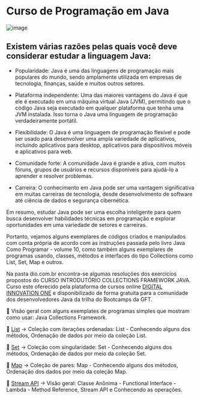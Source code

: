 # Curso de Programação em Java

![image](https://user-images.githubusercontent.com/17755195/169678615-4e1c8c20-0539-4e5a-89c9-28c9e96792b1.png)

## Existem várias razões pelas quais você deve considerar estudar a linguagem Java:

* Popularidade: Java é uma das linguagens de programação mais populares do mundo, sendo amplamente utilizada em empresas de tecnologia, finanças, saúde e muitos outros setores.

* Plataforma independente: Uma das maiores vantagens do Java é que ele é executado em uma máquina virtual Java (JVM), permitindo que o código Java seja executado em qualquer plataforma que tenha uma JVM instalada. Isso torna o Java uma linguagem de programação verdadeiramente portátil.

* Flexibilidade: O Java é uma linguagem de programação flexível e pode ser usado para desenvolver uma ampla variedade de aplicativos, incluindo aplicativos para desktop, aplicativos para dispositivos móveis e aplicativos para web.

* Comunidade forte: A comunidade Java é grande e ativa, com muitos fóruns, grupos de usuários e recursos disponíveis para ajudá-lo a aprender e resolver problemas.

* Carreira: O conhecimento em Java pode ser uma vantagem significativa em muitas carreiras de tecnologia, desde desenvolvimento de software até ciência de dados e segurança cibernética.

Em resumo, estudar Java pode ser uma escolha inteligente para quem busca desenvolver habilidades técnicas em programação e explorar oportunidades em uma variedade de setores e carreiras.

Portanto, vejamos alguns exemplares de códigos criados e manipulados com conta própria de acordo com as instruções passada pelo livro Java Como Programar - volume 10, 
como também alguns exemplares de programas usando, classes, métodos e interfaces do tipo Collections como List, Set, Map e outros.

Na pasta dio.com.br encontra-se algumas resoluções dos exercícios propostos do CURSO INTRODUTÓRIO COLLECTIONS FRAMEWORK JAVA. Curso este oferecido pela plataforma de cursos online [DIGITAL INNOVATION ONE](https://web.digitalinnovation.one/home) e disponibilizado de forma gratuita para a comunidade dos desenvolvedores Java da trilha do Bootcamps da GFT. 

🔸 Visão geral com alguns exemplates de programas simples que mostram como usar: Java Collections Framework.

🔸 [List](https://github.com/Adriano1976/Curso-de-Java/tree/main/dio.com.br/src/Model/Collection/list) ->
Coleção com iterações ordenadas: List - 
Conhecendo alguns dos métodos,
Ordenação de dados por meio da coleção List.

🔸 [Set](https://github.com/Adriano1976/Curso-de-Java/tree/main/dio.com.br/src/Model/Collection/set) ->
Coleção com singularidade: Set - 
Conhecendo alguns dos métodos,
Ordenação de dados por meio da coleção Set.

🔸 [Map](https://github.com/Adriano1976/Curso-de-Java/tree/main/dio.com.br/src/Model/Collection/map) ->
Coleção de pares: Map - 
Conhecendo alguns dos métodos,
Ordenação dos dados por meio da coleção Map.

🔸 [Stream API](https://github.com/Adriano1976/Curso-de-Java/tree/main/dio.com.br/src/Model/Collection/streamAPI) ->
Visão geral: Classe Anônima - Functional Interface - Lambda - Method Reference,
Stream API e
Conhecendo as operações.
